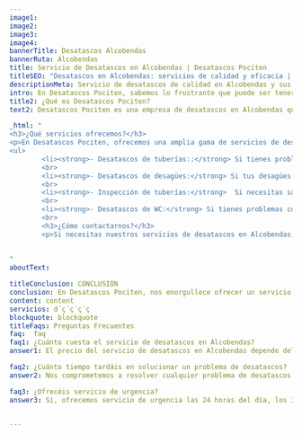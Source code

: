 ```yaml
---
image1:
image2:
image3:
image4:
bannerTitle: Desatascos Alcobendas
bannerRuta: Alcobendas
title: Servicio de Desatascos en Alcobendas | Desatascos Pociten
titleSEO: "Desatascos en Alcobendas: servicios de calidad y eficacia | Desatascos Pociten"
descriptionMeta: Servicio de desatascos de calidad en Alcobendas y sus alrededores. Contáctanos para solucionar tus problemas de tuberías y desagües. Desatascos Pociten.
intro: En Desatascos Pociten, sabemos lo frustrante que puede ser tener problemas de obstrucciones en las tuberías de tu hogar o negocio. Es por eso que ofrecemos un servicio rápido y efectivo de desatascos en Alcobendas y sus alrededores. Con años de experiencia en el sector, estamos seguros de que podemos ayudarte a solucionar cualquier problema de desatascos que puedas tener.
title2: ¿Qué es Desatascos Pociten?
text2: Desatascos Pociten es una empresa de desatascos en Alcobendas que se dedica a la limpieza y reparación de tuberías, desagües, alcantarillado y saneamiento. Nuestro objetivo es ofrecer un servicio de calidad y profesionalidad a todos nuestros clientes en Alcobendas y sus alrededores. Nos enorgullece tener un equipo altamente cualificado y herramientas de última generación para garantizar una solución rápida y efectiva a cualquier problema de desatascos.

_html: "
<h3>¿Qué servicios ofrecemos?</h3>
<p>En Desatascos Pociten, ofrecemos una amplia gama de servicios de desatascos para satisfacer las necesidades de todos nuestros clientes. Algunos de nuestros servicios más populares son:</p>
<ul>
		<li><strong>- Desatascos de tuberías::</strong> Si tienes problemas con tus tuberías, podemos ayudarte a solucionarlos. Utilizamos técnicas innovadoras para localizar el problema y solucionarlo de manera rápida y efectiva.</li>
        <br>
		<li><strong>- Desatascos de desagües:</strong> Si tus desagües están obstruidos, podemos ayudarte a desatascarlos. Utilizamos herramientas especializadas para limpiar tus desagües y evitar futuros problemas de obstrucciones.</li>
        <br>
		<li><strong>- Inspección de tuberías:</strong>  Si necesitas saber el estado de tus tuberías, podemos realizar una inspección de las mismas. Utilizamos cámaras de última generación para localizar cualquier problema que puedan tener tus tuberías.</li>
        <br>
		<li><strong>- Desatascos de WC:</strong> Si tienes problemas con tu WC, no dudes en contactar con nosotros. Ofrecemos un servicio rápido y efectivo para solucionar cualquier problema que puedas tener.</li>
        <br>
        <h3>¿Cómo contactarnos?</h3>
        <p>Si necesitas nuestros servicios de desatascos en Alcobendas, no dudes en ponerte en contacto con nosotros. Puedes llamarnos al número de teléfono XXXXXXXXXX o enviar un correo electrónico a XXXXXXXXXX para recibir un presupuesto personalizado y gratuito. También puedes visitar nuestra página web para obtener más información sobre nuestros servicios y dejar tus comentarios y sugerencias.</p>
        
	    
"
aboutText: 

titleConclusion: CONCLUSIÓN
conclusion: En Desatascos Pociten, nos enorgullece ofrecer un servicio de calidad y confianza a todos nuestros clientes en Alcobendas y sus alrededores. Si tienes problemas con tus tuberías, desagües, WC o cualquier otra obstrucción, no dudes en contactar con nosotros. Ofrecemos servicios personalizados y competitivos para garantizar una solución rápida y efectiva a cualquier problema de desatascos. ¡Los desatascos en Alcobendas nunca han sido tan fáciles!
content: content
servicios: d´ç´ç´ç´ç
blockquote: blockquote
titleFaqs: Preguntas Frecuentes
faq:  faq
faq1: ¿Cuánto cuesta el servicio de desatascos en Alcobendas?
answer1: El precio del servicio de desatascos en Alcobendas depende del tipo de problema y la complejidad de la reparación. En Desatascos Pociten, ofrecemos presupuestos personalizados y competitivos a todos nuestros clientes. No dudes en contactar con nosotros para recibir una estimación gratuita y sin compromiso.

faq2: ¿Cuánto tiempo tardáis en solucionar un problema de desatascos?
answer2: Nos comprometemos a resolver cualquier problema de desatascos de manera rápida y efectiva. El tiempo que tardamos en solucionar un problema depende de la complejidad del mismo, pero siempre intentamos ofrecer un servicio rápido y eficaz para minimizar las molestias a nuestros clientes.

faq3: ¿Ofrecéis servicio de urgencia?
answer3: Sí, ofrecemos servicio de urgencia las 24 horas del día, los 365 días del año. Si tienes un problema de desatascos urgente, no dudes en contactar con nosotros para recibir una atención rápida y efectiva.


---
```

